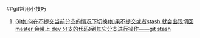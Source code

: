 ##git常用小技巧
1. [Git如何在不提交当前分支的情况下切换(如果不提交或者stash 就会出现切回master 会带上 dev 分支的代码)到其它分支进行操作——git stash](https://blog.csdn.net/AsheAndWine/article/details/79003270)
